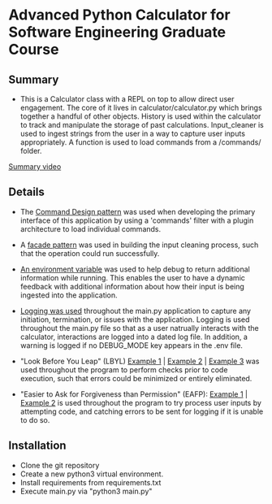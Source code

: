 # Advanced Python Calculator for Software Engineering Graduate Course

## Summary
* This is a Calculator class with a REPL on top to allow direct user engagement. The core of it lives in calculator/calculator.py which brings together a handful of other objects. History is used within the calculator to track and manipulate the storage of past calculations. Input_cleaner is used to ingest strings from the user in a way to capture user inputs appropriately. A function is used to load commands from a /commands/ folder.

[Summary video](https://drive.google.com/file/d/1fnan0odfkZU6A0_yp42lrxqg9UNFAV0d/view?usp=sharing)

## Details
* The [Command Design pattern](https://github.com/TyHys/IS601-Midterm-Spring2024/tree/ac65c3046dce1c641f598ed3cfe35e1d3a597823/commands) was used when developing the primary interface of this application by using a 'commands' filter with a plugin architecture to load individual commands. 
* A [facade pattern](https://github.com/TyHys/IS601-Midterm-Spring2024/blob/ac65c3046dce1c641f598ed3cfe35e1d3a597823/input_cleaner/input_cleaner.py) was used in building the input cleaning process, such that the operation could run successfully.

* [An environment variable](https://github.com/TyHys/IS601-Midterm-Spring2024/blob/ac65c3046dce1c641f598ed3cfe35e1d3a597823/main.py#L25C12-L25C21) was used to help debug to return additional information while running. This enables the user to have a dynamic feedback with additional information about how their input is being ingested into the application.
* [Logging was used](https://github.com/TyHys/IS601-Midterm-Spring2024/blob/ac65c3046dce1c641f598ed3cfe35e1d3a597823/main.py#L20-L93) throughout the main.py application to capture any initiation, termination, or issues with the application. Logging is used throughout the main.py file so that as a user natrually interacts with the calculator, interactions are logged into a dated log file. In addition, a warning is logged if no DEBUG_MODE key appears in the .env file.
* "Look Before You Leap" (LBYL) [Example 1](https://github.com/TyHys/IS601-Midterm-Spring2024/blob/faffa9dfd5f84a6d07c93aa9d42e2f61698ad48e/main.py#L52-L53) | [Example 2](https://github.com/TyHys/IS601-Midterm-Spring2024/blob/faffa9dfd5f84a6d07c93aa9d42e2f61698ad48e/history/history.py#L69) | [Example 3](https://github.com/TyHys/IS601-Midterm-Spring2024/blob/faffa9dfd5f84a6d07c93aa9d42e2f61698ad48e/history/history.py#L103) was used throughout the program to perform checks prior to code execution, such that errors could be minimized or entirely eliminated. 
* "Easier to Ask for Forgiveness than Permission" (EAFP): [Example 1](https://github.com/TyHys/IS601-Midterm-Spring2024/blob/faffa9dfd5f84a6d07c93aa9d42e2f61698ad48e/main.py#L64-L89) | [Example 2](https://github.com/TyHys/IS601-Midterm-Spring2024/blob/faffa9dfd5f84a6d07c93aa9d42e2f61698ad48e/history/history.py#L82-L91) is used throughout the program to try process user inputs by attempting code, and catching errors to be sent for logging if it is unable to do so.

## Installation

* Clone the git repository
* Create a new python3 virtual environment.
* Install requirements from requirements.txt
* Execute main.py via "python3 main.py"
